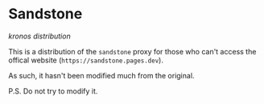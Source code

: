 # Sandstone
*kronos distribution*

This is a distribution of the `sandstone` proxy for those who can't access the offical website (`https://sandstone.pages.dev`).

As such, it hasn't been modified much from the original.

P.S. Do not try to modify it.
